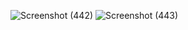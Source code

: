 ![Screenshot (442)](https://github.com/yunitanf/Pemweb2-Tugas12/assets/145980718/2845bff5-bb52-43f5-b6c7-a966a4fee49a)
![Screenshot (443)](https://github.com/yunitanf/Pemweb2-Tugas12/assets/145980718/1af6657f-ecec-4059-a0bc-b00dd9dde3d6)
